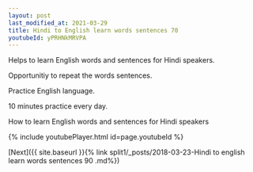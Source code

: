 ```yaml
---
layout: post
last_modified_at: 2021-03-29
title: Hindi to English learn words sentences 70 
youtubeId: yPRHNkMRVPA
---
```

 
 
Helps to learn English words and sentences for Hindi speakers.

Opportunitiy to repeat the words sentences. 

Practice English language. 
 
10 minutes practice every day. 
 
How to learn English words and sentences for Hindi speakers 
 
{% include youtubePlayer.html id=page.youtubeId %}
 
 
[Next]({{ site.baseurl }}{% link  split1/_posts/2018-03-23-Hindi to english learn words sentences 90 .md%})
 
